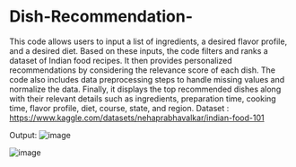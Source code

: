 # Dish-Recommendation-

 This code allows users to input a list of ingredients, a desired flavor profile, and a desired diet. Based on these inputs, the code filters and ranks a dataset of Indian food recipes. It then provides personalized recommendations by considering the relevance score of each dish. The code also includes data preprocessing steps to handle missing values and normalize the data. Finally, it displays the top recommended dishes along with their relevant details such as ingredients, preparation time, cooking time, flavor profile, diet, course, state, and region.
Dataset : https://www.kaggle.com/datasets/nehaprabhavalkar/indian-food-101

Output:
![image](https://github.com/Ra-Chit/DISH-RECCOMENDATION-/assets/83090070/c215be2f-645e-4ebf-8ef9-4bc9ad8e7a04)

![image](https://github.com/Ra-Chit/-Personalized-Recipe-Recommendation/assets/83090070/f8d810b6-6af0-49e6-85a4-df6521f17052)

